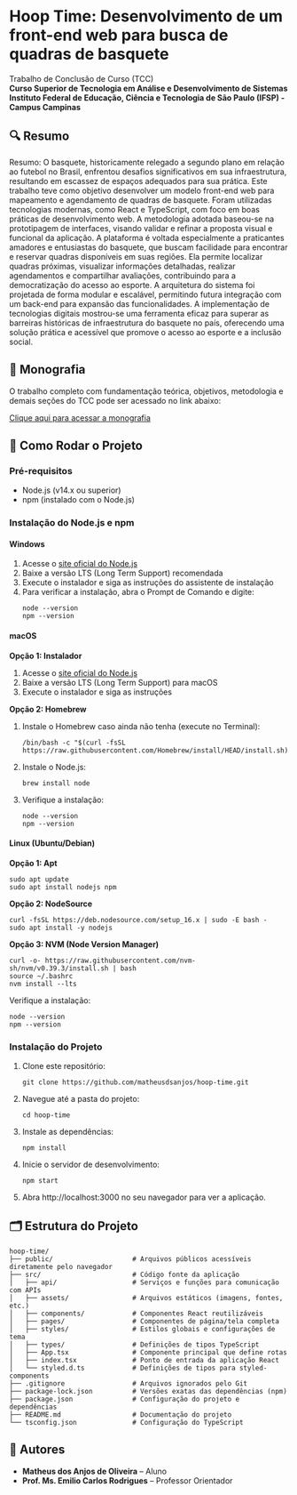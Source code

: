 # Hoop Time: Desenvolvimento de um front-end web para busca de quadras de basquete

Trabalho de Conclusão de Curso (TCC)  
**Curso Superior de Tecnologia em Análise e Desenvolvimento de Sistemas**  
**Instituto Federal de Educação, Ciência e Tecnologia de São Paulo (IFSP) - Campus Campinas**

## 🔍 Resumo

Resumo: O basquete, historicamente relegado a segundo plano em relação ao futebol no Brasil, enfrentou desafios significativos em sua infraestrutura, resultando em escassez de espaços adequados para sua prática. Este trabalho teve como objetivo desenvolver um modelo front-end web para mapeamento e agendamento de quadras de basquete. Foram utilizadas tecnologias modernas, como React e TypeScript, com foco em boas práticas de desenvolvimento web. A metodologia adotada baseou-se na prototipagem de interfaces, visando validar e refinar a proposta visual e funcional da aplicação. A plataforma é voltada especialmente a praticantes amadores e entusiastas do basquete, que buscam facilidade para encontrar e reservar quadras disponíveis em suas regiões. Ela permite localizar quadras próximas, visualizar informações detalhadas, realizar agendamentos e compartilhar avaliações, contribuindo para a democratização do acesso ao esporte. A arquitetura do sistema foi projetada de forma modular e escalável, permitindo futura integração com um back-end para expansão das funcionalidades. A implementação de tecnologias digitais mostrou-se uma ferramenta eficaz para superar as barreiras históricas de infraestrutura do basquete no país, oferecendo uma solução prática e acessível que promove o acesso ao esporte e a inclusão social.

## 📄 Monografia

O trabalho completo com fundamentação teórica, objetivos, metodologia e demais seções do TCC pode ser acessado no link abaixo:

[Clique aqui para acessar a monografia](https://github.com/matheusdsanjos/hoop-time/blob/main/Entrega/TCC.pdf)

## 🚀 Como Rodar o Projeto

### Pré-requisitos

* Node.js (v14.x ou superior)
* npm (instalado com o Node.js)

### Instalação do Node.js e npm

#### Windows
1. Acesse o [site oficial do Node.js](https://nodejs.org/)
2. Baixe a versão LTS (Long Term Support) recomendada
3. Execute o instalador e siga as instruções do assistente de instalação
4. Para verificar a instalação, abra o Prompt de Comando e digite:
   ```
   node --version
   npm --version
   ```

#### macOS
**Opção 1: Instalador**
1. Acesse o [site oficial do Node.js](https://nodejs.org/)
2. Baixe a versão LTS (Long Term Support) para macOS
3. Execute o instalador e siga as instruções

**Opção 2: Homebrew**
1. Instale o Homebrew caso ainda não tenha (execute no Terminal):
   ```
   /bin/bash -c "$(curl -fsSL https://raw.githubusercontent.com/Homebrew/install/HEAD/install.sh)"
   ```
2. Instale o Node.js:
   ```
   brew install node
   ```
3. Verifique a instalação:
   ```
   node --version
   npm --version
   ```

#### Linux (Ubuntu/Debian)
**Opção 1: Apt**
```
sudo apt update
sudo apt install nodejs npm
```

**Opção 2: NodeSource**
```
curl -fsSL https://deb.nodesource.com/setup_16.x | sudo -E bash -
sudo apt install -y nodejs
```

**Opção 3: NVM (Node Version Manager)**
```
curl -o- https://raw.githubusercontent.com/nvm-sh/nvm/v0.39.3/install.sh | bash
source ~/.bashrc
nvm install --lts
```

Verifique a instalação:
```
node --version
npm --version
```

### Instalação do Projeto

1. Clone este repositório:
   ```
   git clone https://github.com/matheusdsanjos/hoop-time.git
   ```

2. Navegue até a pasta do projeto:
   ```
   cd hoop-time
   ```

3. Instale as dependências:
   ```
   npm install
   ```

4. Inicie o servidor de desenvolvimento:
   ```
   npm start
   ```

5. Abra http://localhost:3000 no seu navegador para ver a aplicação.

## 🗂️ Estrutura do Projeto

```
hoop-time/
├── public/                    # Arquivos públicos acessíveis diretamente pelo navegador
├── src/                       # Código fonte da aplicação
│   ├── api/                   # Serviços e funções para comunicação com APIs
│   ├── assets/                # Arquivos estáticos (imagens, fontes, etc.)
│   ├── components/            # Componentes React reutilizáveis
│   ├── pages/                 # Componentes de página/tela completa
│   ├── styles/                # Estilos globais e configurações de tema
│   ├── types/                 # Definições de tipos TypeScript
│   ├── App.tsx                # Componente principal que define rotas
│   ├── index.tsx              # Ponto de entrada da aplicação React
│   └── styled.d.ts            # Definições de tipos para styled-components
├── .gitignore                 # Arquivos ignorados pelo Git
├── package-lock.json          # Versões exatas das dependências (npm)
├── package.json               # Configuração do projeto e dependências
├── README.md                  # Documentação do projeto
└── tsconfig.json              # Configuração do TypeScript
```

## 👥 Autores

* **Matheus dos Anjos de Oliveira** – Aluno
* **Prof. Ms. Emilio Carlos Rodrigues** – Professor Orientador
